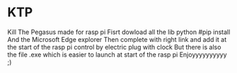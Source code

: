 # KTP
Kill The Pegasus made for rasp pi 
Fisrt dowload all the lib python #pip install 
And the Microsoft Edge explorer 
Then complete with right link and add it at the start of the rasp pi control by electric plug with clock 
But there is also the file .exe which is easier to launch at start of the rasp pi 
Enjoyyyyyyyyyy ;)  

